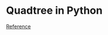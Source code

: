 # Quadtree in Python

[Reference](https://scipython.com/blog/quadtrees-2-implementation-in-python/)
